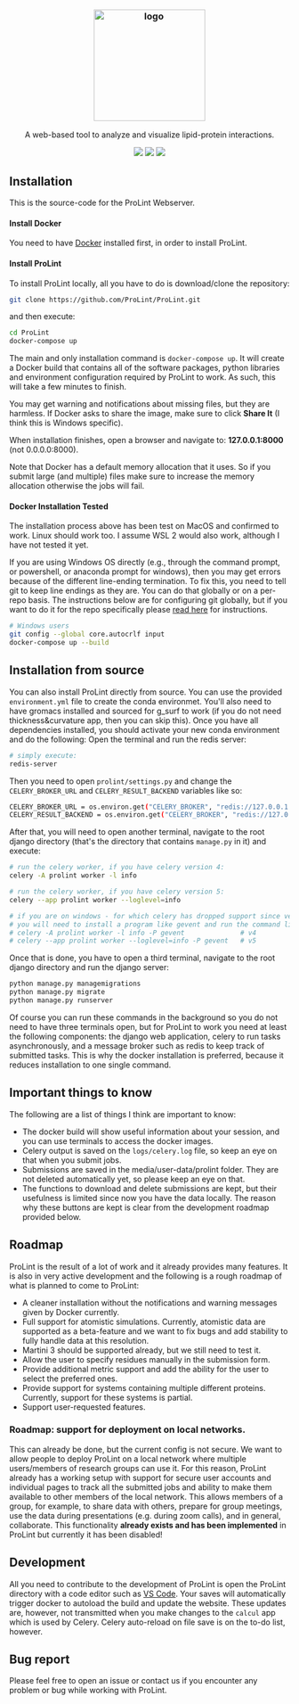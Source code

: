 <h3 align="center"><img src="https://i.imgur.com/mzAGIMf.png" alt="logo" height="200px"></h3>
<p align="center">A web-based tool to analyze and visualize lipid-protein interactions.</p>


<p align="center">
<a href="https://gitter.im/ProLint/community?utm_source=badge&utm_medium=badge&utm_campaign=pr-badge"><img src="https://badges.gitter.im/ProLint/community.svg"><a/>
<a href="./LICENSE"><img src="https://img.shields.io/badge/license-GPL-blue.svg"></a>
<a href="https://github.com/ProLint/ProLint/releases"><img src="https://img.shields.io/github/v/release/ProLint/ProLint.svg"></a>
</p>




## Installation

This is the source-code for the ProLint Webserver. 

#### Install Docker
You need to have <a href="https://docs.docker.com/get-docker/" target="_blank">Docker<a/> installed first, in order to install ProLint. 
  
#### Install ProLint
To install ProLint locally, all you have to do is download/clone the repository: 
```sh
git clone https://github.com/ProLint/ProLint.git
```
and then execute: 

```sh
cd ProLint
docker-compose up
```

The main and only installation command is `docker-compose up`. It will create a Docker build that contains all of the software packages, python libraries and environment configuration required by ProLint to work. As such, this will take a few minutes to finish. 

You may get warning and notifications about missing files, but they are harmless. 
If Docker asks to share the image, make sure to click **Share It** (I think this is Windows specific). 

When installation finishes, open a browser and navigate to: **127.0.0.1:8000** (not 0.0.0.0:8000).

Note that Docker has a default memory allocation that it uses. So if you submit large (and multiple) files make sure to increase the memory allocation otherwise the jobs will fail. 

#### Docker Installation Tested
The installation process above has been test on MacOS and confirmed to work. Linux should work too. I assume WSL 2 would also work, although I have not tested it yet. <br>

If you are using Windows OS directly (e.g., through the command prompt, or powershell, or anaconda prompt for windows), then you may get errors because of the different line-ending termination. To fix this, you need to tell git to keep line endings as they are. You can do that globally or on a per-repo basis. The instructions below are for configuring git globally, but if you want to do it for the repo specifically please <a href="https://docs.github.com/en/github/getting-started-with-github/configuring-git-to-handle-line-endings" target="_blank"> read here<a/> for instructions.
  
```sh
# Windows users
git config --global core.autocrlf input
docker-compose up --build
```

## Installation from source
You can also install ProLint directly from source. You can use the provided `environment.yml` file to create the conda environmet. You'll also need to have gromacs installed and sourced for g_surf to work (if you do not need thickness&curvature app, then you can skip this). 
Once you have all dependencies installed, you should activate your new conda environment and do the following: 
Open the terminal and run the redis server: 
```sh
# simply execute: 
redis-server
```
Then you need to open `prolint/settings.py` and change the `CELERY_BROKER_URL` and `CELERY_RESULT_BACKEND` variables like so: 
```sh
CELERY_BROKER_URL = os.environ.get("CELERY_BROKER", "redis://127.0.0.1:6379")
CELERY_RESULT_BACKEND = os.environ.get("CELERY_BROKER", "redis://127.0.0.1:6379")
```
After that, you will need to open another terminal, navigate to the root django directory (that's the directory that contains `manage.py` in it) and execute: 
```sh
# run the celery worker, if you have celery version 4:
celery -A prolint worker -l info

# run the celery worker, if you have celery version 5: 
celery --app prolint worker --loglevel=info

# if you are on windows - for which celery has dropped support since version 4, 
# you will need to install a program like gevent and run the command like this: 
# celery -A prolint worker -l info -P gevent              # v4
# celery --app prolint worker --loglevel=info -P gevent   # v5
```

Once that is done, you have to open a third terminal, navigate to the root django directory and run the django server: 
```sh
python manage.py managemigrations
python manage.py migrate
python manage.py runserver
```

Of course you can run these commands in the background so you do not need to have three terminals open, but for ProLint to work you need at least the following components: 
the django web application, celery to run tasks asynchronously, and a message broker such as redis to keep track of submitted tasks. 
This is why the docker installation is preferred, because it reduces installation to one single command. 


## Important things to know
The following are a list of things I think are important to know:
- The docker build will show useful information about your session, and you can use terminals to access the docker images. 
- Celery output is saved on the `logs/celery.log` file, so keep an eye on that when you submit jobs. 
- Submissions are saved in the media/user-data/prolint folder. They are not deleted automatically yet, so please keep an eye on that. 
- The functions to download and delete submissions are kept, but their usefulness is limited since now you have the data locally. The reason why these buttons are kept is clear from the development roadmap provided below. 

## Roadmap 
ProLint is the result of a lot of work and it already provides many features. It is also in very active development and the following is a rough roadmap of what is planned to come to ProLint: 

- A cleaner installation without the notifications and warning messages given by Docker currently. 
- Full support for atomistic simulations. Currently, atomistic data are supported as a beta-feature and we want to fix bugs and add stability to fully handle data at this resolution. 
- Martini 3 should be supported already, but we still need to test it. 
- Allow the user to specify residues manually in the submission form. 
- Provide additional metric support and add the ability for the user to select the preferred ones. 
- Provide support for systems containing multiple different proteins. Currently, support for these systems is partial. 
- Support user-requested features. 

### Roadmap: support for deployment on local networks. 
This can already be done, but the current config is not secure. We want to allow people to deploy ProLint on a local network where multiple users/members of research groups can use it. For this reason, ProLint already has a working setup with support for secure user accounts and individual pages to track all the submitted jobs and ability to make them available to other members of the local network. This allows members of a group, for example, to share data with others, prepare for group meetings, use the data during presentations (e.g. during zoom calls), and in general, collaborate. This functionality **already exists and has been implemented** in ProLint but currently it has been disabled!

## Development
All you need to contribute to the development of ProLint is open the ProLint directory with a code editor such as <a href="https://code.visualstudio.com/" target="_blank">VS Code<a/>. Your saves will automatically trigger docker to autoload the build and update the website. 
These updates are, however, not transmitted when you make changes to the `calcul` app which is used by Celery. Celery auto-reload on file save is on the to-do list, however.<br>
  
## Bug report
Please feel free to open an issue or contact us if you encounter any problem or bug while working with ProLint. 
